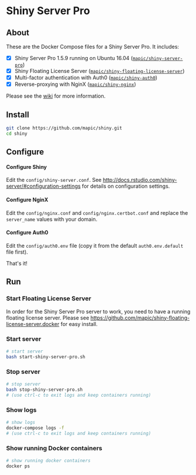 # Shiny Server Pro

## About

These are the Docker Compose files for a Shiny Server Pro. It includes:
- [x] Shiny Server Pro 1.5.9 running on Ubuntu 16.04 ([`mapic/shiny-server-pro`](https://github.com/mapic/shiny-server-pro.docker))
- [x] Shiny Floating License Server ([`mapic/shiny-floating-license-server`](https://github.com/mapic/shiny-floating-license-server.docker))
- [x] Multi-factor authentication with Auth0 ([`mapic/shiny-auth0`](https://github.com/mapic/shiny-auth0))
- [x] Reverse-proxying with NginX ([`mapic/shiny-nginx`](https://github.com/mapic/shiny-nginx.docker))

Please see the [wiki](https://github.com/mapic/shiny/wiki) for more information.

## Install

```bash
git clone https://github.com/mapic/shiny.git
cd shiny

```

## Configure

#### Configure Shiny
Edit the `config/shiny-server.conf`. See http://docs.rstudio.com/shiny-server/#configuration-settings for details on configuration settings.


#### Configure NginX
Edit the `config/nginx.conf` and `config/nginx.certbot.conf` and replace the `server_name` values with your domain.

#### Configure Auth0
Edit the `config/auth0.env` file (copy it from the default `auth0.env.default` file first).

That's it!

## Run

### Start Floating License Server
In order for the Shiny Server Pro server to work, you need to have a running floating license server. Please see https://github.com/mapic/shiny-floating-license-server.docker for easy install.

### Start server

```bash
# start server
bash start-shiny-server-pro.sh
```

### Stop server
```bash
# stop server
bash stop-shiny-server-pro.sh
# (use ctrl-c to exit logs and keep containers running)
```

### Show logs
```bash
# show logs
docker-compose logs -f
# (use ctrl-c to exit logs and keep containers running)
```

### Show running Docker containers
```bash
# show running docker containers
docker ps
```